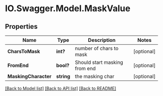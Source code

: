 # IO.Swagger.Model.MaskValue
## Properties

Name | Type | Description | Notes
------------ | ------------- | ------------- | -------------
**CharsToMask** | **int?** | number of chars to mask | [optional] 
**FromEnd** | **bool?** | Should start masking from end | [optional] 
**MaskingCharacter** | **string** | the masking char | [optional] 

[[Back to Model list]](../README.md#documentation-for-models) [[Back to API list]](../README.md#documentation-for-api-endpoints) [[Back to README]](../README.md)

